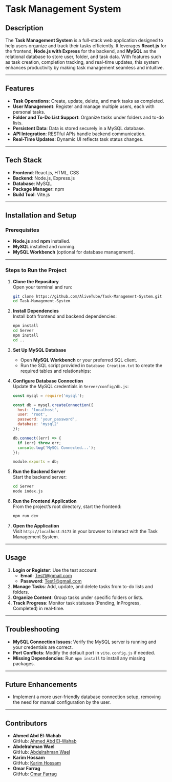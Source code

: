 # Task Management System

## Description
The **Task Management System** is a full-stack web application designed to help users organize and track their tasks efficiently. It leverages **React.js** for the frontend, **Node.js with Express** for the backend, and **MySQL** as the relational database to store user, folder, and task data. With features such as task creation, completion tracking, and real-time updates, this system enhances productivity by making task management seamless and intuitive.

---

## Features
- **Task Operations**: Create, update, delete, and mark tasks as completed.
- **User Management**: Register and manage multiple users, each with personal tasks.
- **Folder and To-Do List Support**: Organize tasks under folders and to-do lists.
- **Persistent Data**: Data is stored securely in a MySQL database.
- **API Integration**: RESTful APIs handle backend communication.
- **Real-Time Updates**: Dynamic UI reflects task status changes.

---

## Tech Stack
- **Frontend**: React.js, HTML, CSS  
- **Backend**: Node.js, Express.js  
- **Database**: MySQL
- **Package Manager**: npm  
- **Build Tool**: Vite.js  

---

## Installation and Setup

### Prerequisites
- **Node.js** and **npm** installed.
- **MySQL** installed and running.
- **MySQL Workbench** (optional for database management).

---

### Steps to Run the Project

1. **Clone the Repository**  
   Open your terminal and run:
   ```bash
   git clone https://github.com/AliveTube/Task-Management-System.git
   cd Task-Management-System
   ```

2. **Install Dependencies**  
   Install both frontend and backend dependencies:
   ```bash
   npm install
   cd Server
   npm install
   cd ..
   ```

3. **Set Up MySQL Database**  
   - Open **MySQL Workbench** or your preferred SQL client.  
   - Run the SQL script provided in `Database Creation.txt` to create the required tables and relationships:

4. **Configure Database Connection**  
   Update the MySQL credentials in `Server/config/db.js`:
   ```javascript
   const mysql = require('mysql');

   const db = mysql.createConnection({
     host: 'localhost',
     user: 'root',
     password: 'your_password',
     database: 'mysql2'
   });

   db.connect((err) => {
     if (err) throw err;
     console.log('MySQL Connected...');
   });

   module.exports = db;
   ```

5. **Run the Backend Server**  
   Start the backend server:
   ```bash
   cd Server
   node index.js
   ```

6. **Run the Frontend Application**  
   From the project’s root directory, start the frontend:
   ```bash
   npm run dev
   ```

7. **Open the Application**  
   Visit `http://localhost:5173` in your browser to interact with the Task Management System.

---

## Usage
1. **Login or Register**: Use the test account:
   - **Email**: Test1@gmail.com  
   - **Password**: Test1@gmail.com  
2. **Manage Tasks**: Add, update, and delete tasks from to-do lists and folders.
3. **Organize Content**: Group tasks under specific folders or lists.
4. **Track Progress**: Monitor task statuses (Pending, InProgress, Completed) in real-time.

---

## Troubleshooting
- **MySQL Connection Issues**: Verify the MySQL server is running and your credentials are correct.
- **Port Conflicts**: Modify the default port in `vite.config.js` if needed.
- **Missing Dependencies**: Run `npm install` to install any missing packages.

---

## Future Enhancements  
- Implement a more user-friendly database connection setup, removing the need for manual configuration by the user.
---

## Contributors
- **Ahmed Abd El-Wahab**  
  GitHub: [Ahmed Abd El-Wahab](https://github.com/AliveTube)  
- **Abdelrahman Wael**  
  GitHub: [Abdelrahman Wael](https://github.com/abwael)  
- **Karim Hossam**  
  GitHub: [Karim Hossam](https://github.com/Karim-Hosam)  
- **Omar Farrag**  
  GitHub: [Omar Farrag](https://github.com/omarfarrag07)  
